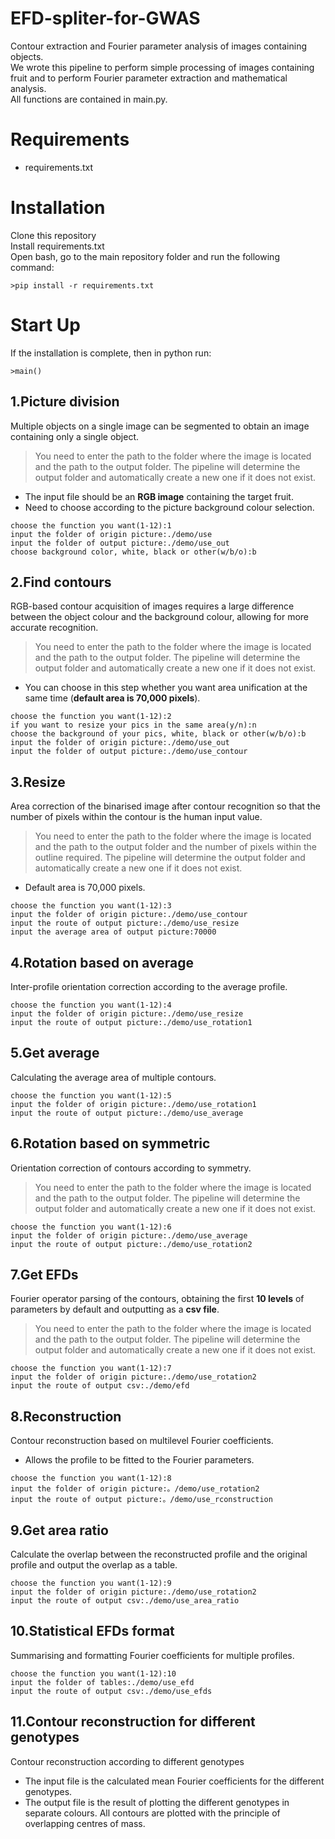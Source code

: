 # EFD-spliter-for-GWAS

Contour extraction and Fourier parameter analysis of images containing objects.  
We wrote this pipeline to perform simple processing of images containing fruit and to perform Fourier parameter extraction and mathematical analysis.  
All functions are contained in main.py.

# Requirements
 - requirements.txt
 
# Installation

Clone this repository  
Install requirements.txt  
Open bash, go to the main repository folder and run the following command:
```
>pip install -r requirements.txt
```
# Start Up
If the installation is complete, then in python run:
```
>main()
```

## 1.Picture division

Multiple objects on a single image can be segmented to obtain an image containing only a single object. 
>You need to enter the path to the folder where the image is located and the path to the output folder. The pipeline will determine the output folder and automatically create a new one if it does not exist.

 - The input file should be an **RGB image** containing the target fruit.
 - Need to choose according to the picture background colour selection.

```
choose the function you want(1-12):1
input the folder of origin picture:./demo/use
input the folder of output picture:./demo/use_out
choose background color, white, black or other(w/b/o):b
```
 
## 2.Find contours

RGB-based contour acquisition of images requires a large difference between the object colour and the background colour, allowing for more accurate recognition.
>You need to enter the path to the folder where the image is located and the path to the output folder. The pipeline will determine the output folder and automatically create a new one if it does not exist.

 - You can choose in this step whether you want area unification at the same time (**default area is 70,000 pixels**).
```
choose the function you want(1-12):2
if you want to resize your pics in the same area(y/n):n
choose the background of your pics, white, black or other(w/b/o):b
input the folder of origin picture:./demo/use_out
input the folder of output picture:./demo/use_contour
```
## 3.Resize

Area correction of the binarised image after contour recognition so that the number of pixels within the contour is the human input value.
>You need to enter the path to the folder where the image is located and the path to the output folder and the number of pixels within the outline required. The pipeline will determine the output folder and automatically create a new one if it does not exist.

 - Default area is 70,000 pixels.
```
choose the function you want(1-12):3
input the folder of origin picture:./demo/use_contour
input the route of output picture:./demo/use_resize
input the average area of output picture:70000
```
## 4.Rotation based on average

Inter-profile orientation correction according to the average profile.
```
choose the function you want(1-12):4
input the folder of origin picture:./demo/use_resize
input the route of output picture:./demo/use_rotation1
```

## 5.Get average

Calculating the average area of multiple contours.
```
choose the function you want(1-12):5
input the folder of origin picture:./demo/use_rotation1
input the route of output picture:./demo/use_average
```

## 6.Rotation based on symmetric

Orientation correction of contours according to symmetry.
>You need to enter the path to the folder where the image is located and the path to the output folder. The pipeline will determine the output folder and automatically create a new one if it does not exist.
```
choose the function you want(1-12):6
input the folder of origin picture:./demo/use_average
input the route of output picture:./demo/use_rotation2
```

## 7.Get EFDs

Fourier operator parsing of the contours, obtaining the first **10 levels** of parameters by default and outputting as a **csv file**.
>You need to enter the path to the folder where the image is located and the path to the output folder. The pipeline will determine the output folder and automatically create a new one if it does not exist.
```
choose the function you want(1-12):7
input the folder of origin picture:./demo/use_rotation2
input the route of output csv:./demo/efd
```

## 8.Reconstruction
Contour reconstruction based on multilevel Fourier coefficients.
 - Allows the profile to be fitted to the Fourier parameters.
```
choose the function you want(1-12):8
input the folder of origin picture:。/demo/use_rotation2
input the route of output picture:。/demo/use_rconstruction
```

## 9.Get area ratio

Calculate the overlap between the reconstructed profile and the original profile and output the overlap as a table.
```
choose the function you want(1-12):9
input the folder of origin picture:./demo/use_rotation2
input the route of output csv:./demo/use_area_ratio
```

## 10.Statistical EFDs format
Summarising and formatting Fourier coefficients for multiple profiles.
```
choose the function you want(1-12):10
input the folder of tables:./demo/use_efd
input the route of output csv:./demo/use_efds
```

## 11.Contour reconstruction for different genotypes
Contour reconstruction according to different genotypes

 - The input file is the calculated mean Fourier coefficients for the different genotypes.
 - The output file is the result of plotting the different genotypes in separate colours. All contours are plotted with the principle of overlapping centres of mass.
